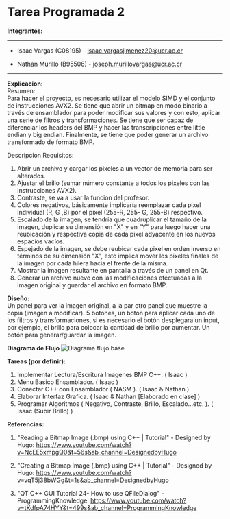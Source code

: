 # Tarea Programada 2
**Integrantes:**
********************
* Isaac Vargas (C08195) - isaac.vargasjimenez20@ucr.ac.cr</br>

* Nathan Murillo (B95506) - joseph.murillovargas@ucr.ac.cr</br>
********************

**Explicacion:**</br>
Resumen:</br>
Para hacer el proyecto, es necesario utilizar el modelo SIMD y el conjunto de instrucciones AVX2. Se tiene que abrir un bitmap en modo binario a través de ensamblador para poder modificar sus valores y con esto, aplicar una serie de filtros y transformaciones. Se tiene que ser capaz de diferenciar los headers del BMP y hacer las transcripciones entre little endian y big endian. Finalmente, se tiene que poder generar un archivo transformado de formato BMP.</br>

Descripcion Requisitos:
1.	Abrir un archivo y cargar los pixeles a un vector de memoria para ser alterados.
2.	Ajustar el brillo (sumar número constante a todos los pixeles con las instrucciones AVX2).
3.	Contraste, se va a usar la funcion del profesor.
4.	Colores negativos, básicamente implicaría reemplazar cada pixel individual (R, G ,B) por el pixel (255-R, 255- G, 255-B) respectivo.
5.	Escalado de la imagen, se tendría que cuadruplicar el tamaño de la imagen, duplicar su dimensión en "X" y en "Y" para luego hacer una reubicación y respectiva copia de cada pixel adyacente en los nuevos espacios vacíos.
6.	Espejado de la imagen, se debe reubicar cada pixel en orden inverso en términos de su dimensión "X", esto implica mover los pixeles finales de la imagen por cada hilera hacia el frente de la misma.
7.	Mostrar la imagen resultante en pantalla a través de un panel en Qt.
8.	Generar un archivo nuevo con las modificaciones efectuadas a la imagen original y guardar el archivo en formato BMP.

**Diseño:**</br>
Un panel para ver la imagen original, a la par otro panel que muestre la copia (imagen a modificar).
5 botones, un botón para aplicar cada uno de los filtros y transformaciones, si es necesario el botón desplegara un input, por ejemplo, el brillo para colocar la cantidad de brillo por aumentar.
Un botón para generar/guardar la imagen.



**Diagrama de Flujo**
![Diagrama flujo base](https://user-images.githubusercontent.com/102835455/202092625-3dd26ffb-31aa-4967-ac85-cba172bf663a.png)



**Tareas (por definir):**

1) Implementar Lectura/Escritura Imagenes BMP C++. ( Isaac ) 
2) Menu Basico Ensamblador. ( Isaac ) 
3) Conectar C++ con Ensamblador ( NASM ). ( Isaac & Nathan )
4) Elaborar Interfaz Grafica. ( Isaac & Nathan [Elaborado en clase] )
5) Programar Algoritmos ( Negativo, Contraste, Brillo, Escalado...etc. ). ( Isaac (Subir Brillo) )

**Referencias:**
1) "Reading a Bitmap Image (.bmp) using C++ | Tutorial" - Designed by Hugo:
https://www.youtube.com/watch?v=NcEE5xmpgQ0&t=56s&ab_channel=DesignedbyHugo

2) "Creating a Bitmap Image (.bmp) using C++ | Tutorial" - Designed by Hugo:
https://www.youtube.com/watch?v=vqT5j38bWGg&t=1s&ab_channel=DesignedbyHugo

3) "QT C++ GUI Tutorial 24- How to use QFileDialog" - ProgrammingKnowledge:
https://www.youtube.com/watch?v=tKdfpA74HYY&t=499s&ab_channel=ProgrammingKnowledge




